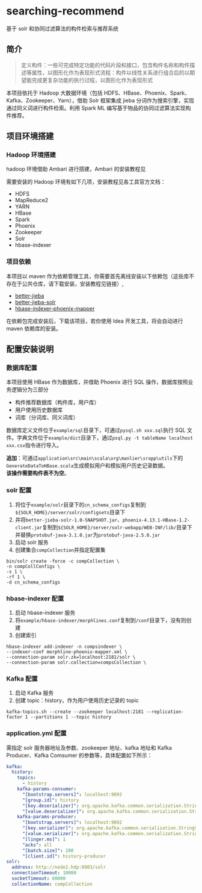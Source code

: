 # searching-recommend

基于 solr 和协同过滤算法的构件检索与推荐系统

## 简介

> 定义构件：一些可完成特定功能的代码片段和接口，包含构件名称和构件描述等属性，以图形化作为表现形式流程：构件以线性关系进行组合后的以期望能完成更复杂功能的执行过程，以图形化作为表现形式

本项目依托于 Hadoop 大数据环境（包括 HDFS、HBase、Phoenix、Spark、Kafka、Zookeeper、Yarn），借助 Solr 框架集成 jieba 分词作为搜索引擎，实现通过同义词进行构件检索。利用 Spark ML 编写基于物品的协同过滤算法实现构件推荐。

## 项目环境搭建

### Hadoop 环境搭建

hadoop 环境借助 Ambari 进行搭建，Ambari 的安装教程见

[ambari 2.6.x 本地仓库搭建和离线安装]: https://glassywing.github.io/2018/04/01/blog-02/

需要安装的 Hadoop 环境有如下几项，安装教程见各工具官方文档：

* HDFS
* MapReduce2
* YARN
* HBase
* Spark
* Phoenix
* Zookeeper
* Solr
* hbase-indexer

### 项目依赖

本项目以 maven 作为依赖管理工具，你需要首先离线安装以下依赖包（这些库不存在于公共仓库，请下载安装，安装教程见链接）,

* [better-jieba](https://github.com/GlassyWing/better-jieba)
* [better-jieba-solr](https://github.com/GlassyWing/better-jieba-solr)
* [hbase-indexer-phoenix-mapper](https://github.com/GlassyWing/hbase-indexer-phoenix-mapper)

在依赖包完成安装后，下载该项目，若你使用 Idea 开发工具，将会自动进行 maven 依赖库的安装。

## 配置安装说明

### 数据库配置

本项目使用 HBase 作为数据库，并借助 Phoenix 进行 SQL 操作，数据库按照业务逻辑分为三部分

* 构件推荐数据库（构件库，用户库）
* 用户使用历史数据库
* 词库（分词库、同义词库）

数据库定义文件位于`example/sql`目录下，可通过`pysql.sh xxx.sql`执行 SQL 文件。字典文件位于`example/dict`目录下，通过`psql.py -t tableName localhost xxx.csv`指令进行导入。

**追加**：可通过`application\src\main\scala\org\manlier\srapp\utils`下的`GenerateDataToHBase.scala`生成模拟用户和模拟用户历史记录数据。  
**该操作需要构件表不为空**。

### solr 配置

1.  将位于`example/solr`目录下的`cn_schema_configs`复制到`${SOLR_HOME}/server/solr/configsets`目录下
2.  并将`better-jieba-solr-1.0-SNAPSHOT.jar`、`phoenix-4.13.1-HBase-1.2-client.jar`复制到`${SOLR_HOME}/server/solr-webapp/WEB-INF/lib/`目录下并替换`protobuf-java-3.1.0.jar`为`protobuf-java-2.5.0.jar`
3.  启动 solr 服务
4.  创建集合`compCollection`并指定配置集

```shell
bin/solr create -force -c compCollection \
-n compCollConfigs \
-s 1 \
-rf 1 \
-d cn_schema_configs
```

### hbase-indexer 配置

1.  启动 hbase-indexer 服务
2.  将`example/hbase-indexer/morphlines.conf`复制到`/conf`目录下，没有则创建
3.  创建索引

```shell
hbase-indexer add-indexer -n compsindexer \
--indexer-conf morphline-phoenix-mapper.xml \
--connection-param solr.zk=localhost:2181/solr \
--connection-param solr.collection=compsCollection \
```

### Kafka 配置

1.  启动 Kafka 服务
2.  创建 topic：history，作为用户使用历史记录的 topic

```shell
kafka-topics.sh --create --zookeeper localhost:2181 --replication-factor 1 --partitions 1 --topic history
```

### application.yml 配置

需指定 solr 服务器地址及参数、zookeeper 地址、kafka 地址和 Kafka Producer、Kafka Comsumer 的参数等，具体配置如下所示：

```yml
kafka:
  history:
    topics:
      - history
    kafka-params-consumer:
      "[bootstrap.servers]": localhost:9092
      "[group.id]": history
      "[key.deserializer]": org.apache.kafka.common.serialization.StringDeserializer
      "[value.deserializer]": org.apache.kafka.common.serialization.StringDeserializer
    kafka-params-producer:
      "[bootstrap.servers]": localhost:9092
      "[key.serializer]": org.apache.kafka.common.serialization.StringSerializer
      "[value.serializer]": org.apache.kafka.common.serialization.StringSerializer
      "[linger.ms]": 1
      "acks": all
      "[batch.size]": 200
      "[client.id]": history-producer
solr:
  address: http://node2.hdp:8983/solr
  connectionTimeout: 10000
  socketTimeout: 60000
  collectionName: compCollection
```